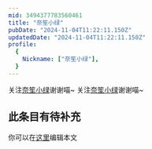 ```yaml
---
mid: 3494377783560461
title: "奈笙小绿"
pubDate: "2024-11-04T11:22:11.150Z"
updatedDate: "2024-11-04T11:22:11.150Z"
profile:
  {
    Nickname: ["奈笙小绿"],
  }
---
```


关注[奈笙小绿](https://space.bilibili.com/3494377783560461)谢谢喵~ 关注[奈笙小绿](https://space.bilibili.com/3494377783560461)谢谢喵~

## 此条目有待补充
你可以在[这里](https://github.com/Yuhanawa/VTuber.ICU-Content/edit/master/v/奈笙小绿/index.md)编辑本文
